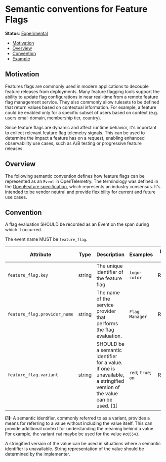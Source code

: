 # Semantic conventions for Feature Flags

**Status**: [Experimental](../../document-status.md)

<!-- Re-generate TOC with `markdown-toc --no-first-h1 -i` -->

<!-- toc -->

- [Motivation](#motivation)
- [Overview](#overview)
- [Convention](#convention)
- [Example](#example)

<!-- tocstop -->

## Motivation

Features flags are commonly used in modern applications to decouple feature releases from deployments.
Many feature flagging tools support the ability to update flag configurations in near real-time from a remote feature flag management service.
They also commonly allow rulesets to be defined that return values based on contextual information.
For example, a feature could be enabled only for a specific subset of users based on context (e.g. users email domain, membership tier, country).

Since feature flags are dynamic and affect runtime behavior, it's important to collect relevant feature flag telemetry signals.
This can be used to determine the impact a feature has on a request, enabling enhanced observability use cases, such as A/B testing or progressive feature releases.

## Overview

The following semantic convention defines how feature flags can be represented as an `Event` in OpenTelemetry.
The terminology was defined in the [OpenFeature specification](https://docs.openfeature.dev/docs/specification/), which represents an industry consensus.
It's intended to be vendor neutral and provide flexibility for current and future use cases.

## Convention

A flag evaluation SHOULD be recorded as an Event on the span during which it occurred.

<!-- semconv feature_flag -->
The event name MUST be `feature_flag`.

| Attribute  | Type | Description  | Examples  | Requirement Level |
|---|---|---|---|---|
| `feature_flag.key` | string | The unique identifier of the feature flag. | `logo-color` | Required |
| `feature_flag.provider_name` | string | The name of the service provider that performs the flag evaluation. | `Flag Manager` | Recommended |
| `feature_flag.variant` | string | SHOULD be a semantic identifier for a value. If one is unavailable, a stringified version of the value can be used. [1] | `red`; `true`; `on` | Recommended |

**[1]:** A semantic identifier, commonly referred to as a variant, provides a means
for referring to a value without including the value itself. This can
provide additional context for understanding the meaning behind a value.
For example, the variant `red` maybe be used for the value `#c05543`.

A stringified version of the value can be used in situations where a
semantic identifier is unavailable. String representation of the value 
should be determined by the implementer.
<!-- endsemconv -->
